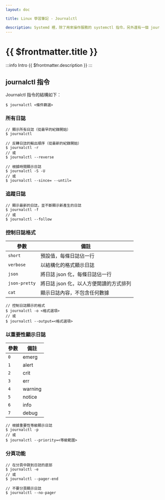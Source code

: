 ```yaml
---
layout: doc

title: Linux 學習筆記 - Journalctl

description: Systemd 裡，除了用來操作服務的 systemctl 指令，另外還有一個 journalctl 指令，能夠用各種方式查看服務執行的日誌。也就是說，這對於除錯也是很有幫助的。
---
```


# {{ $frontmatter.title }}

:::info Intro
{{ $frontmatter.description }}
:::

## journalctl 指令

Journalctl 指令的結構如下：

```bash:line-numbers
$ journalctl <條件篩選>
```

### 所有日誌

```bash:line-numbers
// 顯示所有日誌（從最早的紀錄開始）
$ journalctl

// 反轉日誌的輸出順序（從最新的紀錄開始）
$ journalctl -r
// 或
$ journalctl --reverse

// 根據時間顯示日誌
$ journalctl -S -U
// 或
$ journalctl --since= --until=
```

### 追蹤日誌

```bash:line-numbers
// 顯示最新的日誌，並不斷顯示新產生的日誌
$ journalctl -f
// 或
$ journalctl --follow
```

### 控制日誌格式

| 參數          | 備註                                   |
| ------------- | -------------------------------------- |
| `short`       | 預設值，每條日誌佔一行                 |
| `verbose`     | 以結構化的格式顯示日誌                 |
| `json`        | 將日誌 json 化，每條日誌佔一行         |
| `json-pretty` | 將日誌 json 化，以人方便閱讀的方式排列 |
| `cat`         | 顯示日誌內容，不包含任何數據           |

```bash:line-numbers
// 控制日誌顯示的格式
$ journalctl -o <格式選項>
// 或
$ journalctl --output=<格式選項>
```

### 以重要性顯示日誌

| 參數 | 備註    |
| ---- | ------- |
| `0`  | emerg   |
| `1`  | alert   |
| `2`  | crit    |
| `3`  | err     |
| `4`  | warning |
| `5`  | notice  |
| `6`  | info    |
| `7`  | debug   |

```bash:line-numbers
// 根據重要性等級顯示日誌
$ journalctl -p
// 或
$ journalctl --priority=<等級範圍>
```

### 分頁功能

```bash:line-numbers
// 在分頁中跳到日誌的底部
$ journalctl -e
// 或
$ journalctl --pager-end

// 不要分頁顯示日誌
$ journalctl --no-pager
```
